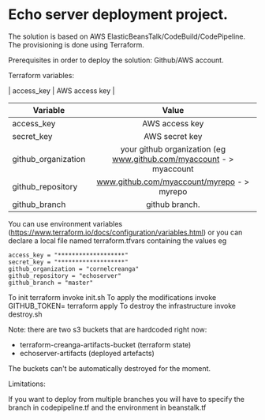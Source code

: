 # Echo server deployment project.

The solution is based on AWS ElasticBeansTalk/CodeBuild/CodePipeline. The provisioning is done using Terraform.

Prerequisites in order to deploy the solution: Github/AWS account.

Terraform variables:

| access_key | AWS access key |

| Variable        | Value           |
| ------------- |:-------------:| 
| access_key      | AWS access key | 
| secret_key      | AWS secret key      | 
| github_organization | your github organization (eg www.github.com/myaccount - > myaccount  |
| github_repository | www.github.com/myaccount/myrepo - > myrepo |
| github_branch | github branch. |
 
You can use environment variables (https://www.terraform.io/docs/configuration/variables.html) or you can declare a local file
named terraform.tfvars containing the values eg

```
access_key = "*******************"
secret_key = "*******************"
github_organization = "cornelcreanga"
github_repository = "echoserver"
github_branch = "master"
```

To init terraform invoke init.sh
To apply the modifications invoke GITHUB_TOKEN=<your github token> terraform apply
To destroy the infrastructure invoke destroy.sh

Note: there are two s3 buckets that are hardcoded right now:
   * terraform-creanga-artifacts-bucket (terraform state)
   * echoserver-artifacts (deployed artefacts)
   
The buckets can't be automatically destroyed for the moment.

Limitations:

If you want to deploy from multiple branches you will have to specify the branch in codepipeline.tf and the environment in beanstalk.tf 
